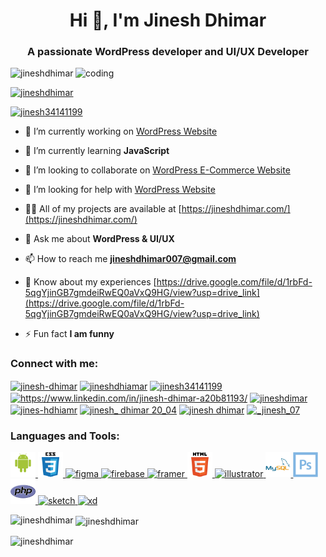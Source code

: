 <h1 align="center">Hi 👋, I'm Jinesh Dhimar</h1>
<h3 align="center">A passionate WordPress developer and UI/UX Developer</h3>


<img align="right" alt="coding" width="400" src="https://camo.githubusercontent.com/5ddf73ad3a205111cf8c686f687fc216c2946a75005718c8da5b837ad9de78c9/68747470733a2f2f7468756d62732e6766796361742e636f6d2f4576696c4e657874446576696c666973682d736d616c6c2e676966">

<p align="left"> <img src="https://komarev.com/ghpvc/?username=jineshdhimar&label=Profile%20views&color=0e75b6&style=flat" alt="jineshdhimar" /> </p>

<p align="left"> <a href="https://github.com/ryo-ma/github-profile-trophy"><img src="https://github-profile-trophy.vercel.app/?username=jineshdhimar" alt="jineshdhimar" /></a> </p>

<p align="left"> <a href="https://twitter.com/jinesh34141199" target="blank"><img src="https://img.shields.io/twitter/follow/jinesh34141199?logo=twitter&style=for-the-badge" alt="jinesh34141199" /></a> </p>

- 🔭 I’m currently working on [WordPress Website](https://varityexim.com/)

- 🌱 I’m currently learning **JavaScript**

- 👯 I’m looking to collaborate on [WordPress E-Commerce Website](https://hesha.callincurve.com/)

- 🤝 I’m looking for help with [WordPress Website](https://allieiit.com/)

- 👨‍💻 All of my projects are available at [https://jineshdhimar.com/](https://jineshdhimar.com/)

- 💬 Ask me about **WordPress & UI/UX**

- 📫 How to reach me **jineshdhimar007@gmail.com**

- 📄 Know about my experiences [https://drive.google.com/file/d/1rbFd-5qgYjinGB7gmdeiRwEQ0aVxQ9HG/view?usp=drive_link](https://drive.google.com/file/d/1rbFd-5qgYjinGB7gmdeiRwEQ0aVxQ9HG/view?usp=drive_link)

- ⚡ Fun fact **I am funny**

<h3 align="left">Connect with me:</h3>
<p align="left">
<a href="https://codepen.io/jinesh-dhimar" target="blank"><img align="center" src="https://raw.githubusercontent.com/rahuldkjain/github-profile-readme-generator/master/src/images/icons/Social/codepen.svg" alt="jinesh-dhimar" height="30" width="40" /></a>
<a href="https://dev.to/jineshdhiamar" target="blank"><img align="center" src="https://raw.githubusercontent.com/rahuldkjain/github-profile-readme-generator/master/src/images/icons/Social/devto.svg" alt="jineshdhiamar" height="30" width="40" /></a>
<a href="https://twitter.com/jinesh34141199" target="blank"><img align="center" src="https://raw.githubusercontent.com/rahuldkjain/github-profile-readme-generator/master/src/images/icons/Social/twitter.svg" alt="jinesh34141199" height="30" width="40" /></a>
<a href="https://linkedin.com/in/https://www.linkedin.com/in/jinesh-dhimar-a20b81193/" target="blank"><img align="center" src="https://raw.githubusercontent.com/rahuldkjain/github-profile-readme-generator/master/src/images/icons/Social/linked-in-alt.svg" alt="https://www.linkedin.com/in/jinesh-dhimar-a20b81193/" height="30" width="40" /></a>
<a href="https://stackoverflow.com/users/jineshdimar" target="blank"><img align="center" src="https://raw.githubusercontent.com/rahuldkjain/github-profile-readme-generator/master/src/images/icons/Social/stack-overflow.svg" alt="jineshdimar" height="30" width="40" /></a>
<a href="https://codesandbox.com/jines-hdhiamr" target="blank"><img align="center" src="https://raw.githubusercontent.com/rahuldkjain/github-profile-readme-generator/master/src/images/icons/Social/codesandbox.svg" alt="jines-hdhiamr" height="30" width="40" /></a>
<a href="https://kaggle.com/jinesh_ dhimar 20_04" target="blank"><img align="center" src="https://raw.githubusercontent.com/rahuldkjain/github-profile-readme-generator/master/src/images/icons/Social/kaggle.svg" alt="jinesh_ dhimar 20_04" height="30" width="40" /></a>
<a href="https://fb.com/jinesh dhimar" target="blank"><img align="center" src="https://raw.githubusercontent.com/rahuldkjain/github-profile-readme-generator/master/src/images/icons/Social/facebook.svg" alt="jinesh dhimar" height="30" width="40" /></a>
<a href="https://instagram.com/_jinesh_07" target="blank"><img align="center" src="https://raw.githubusercontent.com/rahuldkjain/github-profile-readme-generator/master/src/images/icons/Social/instagram.svg" alt="_jinesh_07" height="30" width="40" /></a>
</p>

<h3 align="left">Languages and Tools:</h3>
<p align="left"> <a href="https://developer.android.com" target="_blank" rel="noreferrer"> <img src="https://raw.githubusercontent.com/devicons/devicon/master/icons/android/android-original-wordmark.svg" alt="android" width="40" height="40"/> </a> <a href="https://www.w3schools.com/css/" target="_blank" rel="noreferrer"> <img src="https://raw.githubusercontent.com/devicons/devicon/master/icons/css3/css3-original-wordmark.svg" alt="css3" width="40" height="40"/> </a> <a href="https://www.figma.com/" target="_blank" rel="noreferrer"> <img src="https://www.vectorlogo.zone/logos/figma/figma-icon.svg" alt="figma" width="40" height="40"/> </a> <a href="https://firebase.google.com/" target="_blank" rel="noreferrer"> <img src="https://www.vectorlogo.zone/logos/firebase/firebase-icon.svg" alt="firebase" width="40" height="40"/> </a> <a href="https://www.framer.com/" target="_blank" rel="noreferrer"> <img src="https://www.vectorlogo.zone/logos/framer/framer-icon.svg" alt="framer" width="40" height="40"/> </a> <a href="https://www.w3.org/html/" target="_blank" rel="noreferrer"> <img src="https://raw.githubusercontent.com/devicons/devicon/master/icons/html5/html5-original-wordmark.svg" alt="html5" width="40" height="40"/> </a> <a href="https://www.adobe.com/in/products/illustrator.html" target="_blank" rel="noreferrer"> <img src="https://www.vectorlogo.zone/logos/adobe_illustrator/adobe_illustrator-icon.svg" alt="illustrator" width="40" height="40"/> </a> <a href="https://www.mysql.com/" target="_blank" rel="noreferrer"> <img src="https://raw.githubusercontent.com/devicons/devicon/master/icons/mysql/mysql-original-wordmark.svg" alt="mysql" width="40" height="40"/> </a> <a href="https://www.photoshop.com/en" target="_blank" rel="noreferrer"> <img src="https://raw.githubusercontent.com/devicons/devicon/master/icons/photoshop/photoshop-line.svg" alt="photoshop" width="40" height="40"/> </a> <a href="https://www.php.net" target="_blank" rel="noreferrer"> <img src="https://raw.githubusercontent.com/devicons/devicon/master/icons/php/php-original.svg" alt="php" width="40" height="40"/> </a> <a href="https://www.sketch.com/" target="_blank" rel="noreferrer"> <img src="https://www.vectorlogo.zone/logos/sketchapp/sketchapp-icon.svg" alt="sketch" width="40" height="40"/> </a> <a href="https://www.adobe.com/products/xd.html" target="_blank" rel="noreferrer"> <img src="https://cdn.worldvectorlogo.com/logos/adobe-xd.svg" alt="xd" width="40" height="40"/> </a> </p>

<p><img align="left" src="https://github-readme-stats.vercel.app/api/top-langs?username=jineshdhimar&show_icons=true&locale=en&layout=compact" alt="jineshdhimar" /></p>

<p>&nbsp;<img align="center" src="https://github-readme-stats.vercel.app/api?username=jineshdhimar&show_icons=true&locale=en" alt="jineshdhimar" /></p>

<p><img align="center" src="https://github-readme-streak-stats.herokuapp.com/?user=jineshdhimar&" alt="jineshdhimar" /></p>
